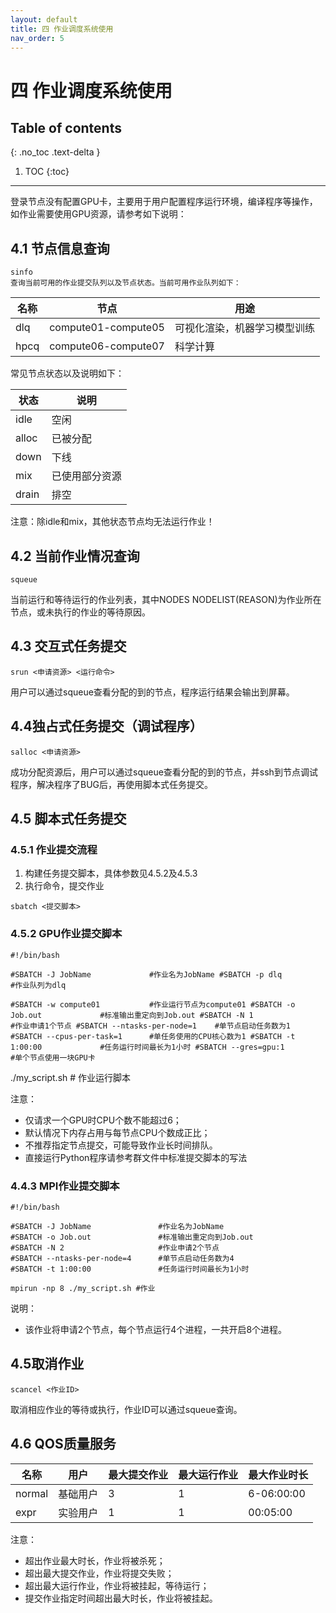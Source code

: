 ```yaml
---
layout: default
title: 四 作业调度系统使用
nav_order: 5
---
```


# 四 作业调度系统使用


## Table of contents
{: .no_toc .text-delta }

1. TOC
{:toc}

---

登录节点没有配置GPU卡，主要用于用户配置程序运行环境，编译程序等操作，如作业需要使用GPU资源，请参考如下说明：

## 4.1 节点信息查询

```
sinfo
查询当前可用的作业提交队列以及节点状态。当前可用作业队列如下：
```

| 名称 | 节点                | 用途                         |
| ---- | ------------------- | ---------------------------- |
| dlq  | compute01-compute05 | 可视化渲染，机器学习模型训练 |
| hpcq | compute06-compute07 | 科学计算                     |

常见节点状态以及说明如下：

| 状态  | 说明           |
| ----- | -------------- |
| idle  | 空闲           |
| alloc | 已被分配       |
| down  | 下线           |
| mix   | 已使用部分资源 |
| drain | 排空           |

注意：除idle和mix，其他状态节点均无法运行作业！

## 4.2 当前作业情况查询

```
squeue
```

当前运行和等待运行的作业列表，其中NODES NODELIST(REASON)为作业所在节点，或未执行的作业的等待原因。

## 4.3 交互式任务提交

```
srun <申请资源> <运行命令>
```

用户可以通过squeue查看分配的到的节点，程序运行结果会输出到屏幕。

## 4.4独占式任务提交（调试程序）

```
salloc <申请资源>
```

成功分配资源后，用户可以通过squeue查看分配的到的节点，并ssh到节点调试程序，解决程序了BUG后，再使用脚本式任务提交。

## 4.5 脚本式任务提交

### 4.5.1 作业提交流程

1.  构建任务提交脚本，具体参数见4.5.2及4.5.3
2.  执行命令，提交作业

```
sbatch <提交脚本>
```

### 4.5.2 GPU作业提交脚本

`#!/bin/bash`  

`#SBATCH -J JobName             #作业名为JobName
#SBATCH -p dlq                 #作业队列为dlq`

`#SBATCH -w compute01           #作业运行节点为compute01
#SBATCH -o Job.out             #标准输出重定向到Job.out
#SBATCH -N 1                   #作业申请1个节点
#SBATCH --ntasks-per-node=1    #单节点启动任务数为1
#SBATCH --cpus-per-task=1      #单任务使用的CPU核心数为1
#SBATCH -t 1:00:00             #任务运行时间最长为1小时
#SBATCH --gres=gpu:1           #单个节点使用一块GPU卡`

./my_script.sh \# 作业运行脚本

注意：

-   仅请求一个GPU时CPU个数不能超过6；
-   默认情况下内存占用与每节点CPU个数成正比；
-   不推荐指定节点提交，可能导致作业长时间排队。
-   直接运行Python程序请参考群文件中标准提交脚本的写法

### 4.4.3 MPI作业提交脚本

```
#!/bin/bash

#SBATCH -J JobName               #作业名为JobName
#SBATCH -o Job.out               #标准输出重定向到Job.out
#SBATCH -N 2                     #作业申请2个节点
#SBATCH --ntasks-per-node=4      #单节点启动任务数为4
#SBATCH -t 1:00:00               #任务运行时间最长为1小时

mpirun -np 8 ./my_script.sh #作业
```

说明：

-   该作业将申请2个节点，每个节点运行4个进程，一共开启8个进程。

## 4.5取消作业

```
scancel <作业ID> 
```

取消相应作业的等待或执行，作业ID可以通过squeue查询。

## 4.6 QOS质量服务

| 名称   | 用户     | 最大提交作业 | 最大运行作业 | 最大作业时长 |
| ------ | -------- | ------------ | ------------ | ------------ |
| normal | 基础用户 | 3            | 1            | 6-06:00:00   |
| expr   | 实验用户 | 1            | 1            | 00:05:00     |

注意：

-   超出作业最大时长，作业将被杀死；
-   超出最大提交作业，作业将提交失败；
-   超出最大运行作业，作业将被挂起，等待运行；
-   提交作业指定时间超出最大时长，作业将被挂起。